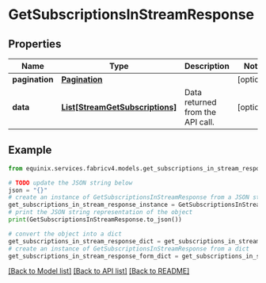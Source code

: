 # GetSubscriptionsInStreamResponse


## Properties

Name | Type | Description | Notes
------------ | ------------- | ------------- | -------------
**pagination** | [**Pagination**](Pagination.md) |  | [optional] 
**data** | [**List[StreamGetSubscriptions]**](StreamGetSubscriptions.md) | Data returned from the API call. | [optional] 

## Example

```python
from equinix.services.fabricv4.models.get_subscriptions_in_stream_response import GetSubscriptionsInStreamResponse

# TODO update the JSON string below
json = "{}"
# create an instance of GetSubscriptionsInStreamResponse from a JSON string
get_subscriptions_in_stream_response_instance = GetSubscriptionsInStreamResponse.from_json(json)
# print the JSON string representation of the object
print(GetSubscriptionsInStreamResponse.to_json())

# convert the object into a dict
get_subscriptions_in_stream_response_dict = get_subscriptions_in_stream_response_instance.to_dict()
# create an instance of GetSubscriptionsInStreamResponse from a dict
get_subscriptions_in_stream_response_form_dict = get_subscriptions_in_stream_response.from_dict(get_subscriptions_in_stream_response_dict)
```
[[Back to Model list]](../README.md#documentation-for-models) [[Back to API list]](../README.md#documentation-for-api-endpoints) [[Back to README]](../README.md)


